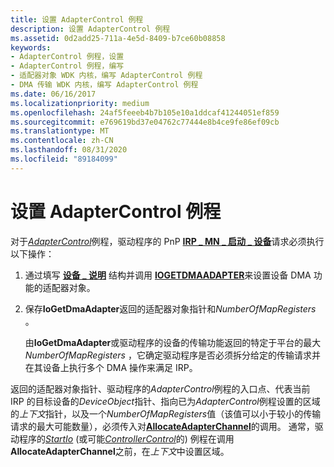 ```yaml
---
title: 设置 AdapterControl 例程
description: 设置 AdapterControl 例程
ms.assetid: 0d2add25-711a-4e5d-8409-b7ce60b08858
keywords:
- AdapterControl 例程，设置
- AdapterControl 例程，编写
- 适配器对象 WDK 内核，编写 AdapterControl 例程
- DMA 传输 WDK 内核，编写 AdapterControl 例程
ms.date: 06/16/2017
ms.localizationpriority: medium
ms.openlocfilehash: 24af5feeeb4b7b105e10a1ddcaf41244051ef859
ms.sourcegitcommit: e769619bd37e04762c77444e8b4ce9fe86ef09cb
ms.translationtype: MT
ms.contentlocale: zh-CN
ms.lasthandoff: 08/31/2020
ms.locfileid: "89184099"
---
```

# <a name="setting-up-adaptercontrol-routines"></a>设置 AdapterControl 例程





对于[*AdapterControl*](/windows-hardware/drivers/ddi/wdm/nc-wdm-driver_control)例程，驱动程序的 PnP [**IRP \_ MN \_ 启动 \_ 设备**](./irp-mn-start-device.md)请求必须执行以下操作：

1.  通过填写 [**设备 \_ 说明**](/windows-hardware/drivers/ddi/wdm/ns-wdm-_device_description) 结构并调用 [**IOGETDMAADAPTER**](/windows-hardware/drivers/ddi/wdm/nf-wdm-iogetdmaadapter)来设置设备 DMA 功能的适配器对象。

2.  保存**IoGetDmaAdapter**返回的适配器对象指针和*NumberOfMapRegisters* 。

    由**IoGetDmaAdapter**或驱动程序的设备的传输功能返回的特定于平台的最大*NumberOfMapRegisters* ，它确定驱动程序是否必须拆分给定的传输请求并在其设备上执行多个 DMA 操作来满足 IRP。

返回的适配器对象指针、驱动程序的*AdapterControl*例程的入口点、代表当前 IRP 的目标设备的*DeviceObject*指针、指向已为*AdapterControl*例程设置的区域的*上下文*指针，以及一个*NumberOfMapRegisters*值（该值可以小于较小的传输请求的最大可能数量），必须传入对[**AllocateAdapterChannel**](/windows-hardware/drivers/ddi/wdm/nc-wdm-pallocate_adapter_channel)的调用。 通常，驱动程序的[*StartIo*](/windows-hardware/drivers/ddi/wdm/nc-wdm-driver_startio) (或可能[*ControllerControl*](https://msdn.microsoft.com/library/windows/hardware/ff542049)的) 例程在调用**AllocateAdapterChannel**之前，在*上下文*中设置区域。

 

